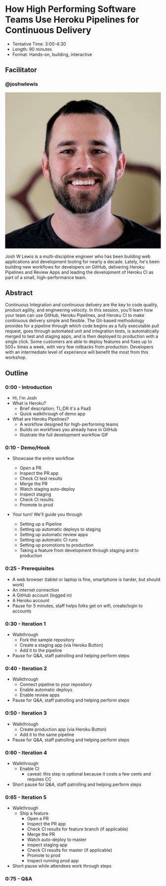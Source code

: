 # How High Performing Software Teams Use Heroku Pipelines for Continuous Delivery

- Tentative Time: 3:00-4:30
- Length: 90 minutes
- Format: Hands-on, building, interactive

## Facilitator

### @joshwlewis

![Josh W Lewis](images/joshwlewis.png)

Josh W Lewis is a multi-discipline engineer who has been building
web applications and development tooling for nearly a decade. Lately, he's
been building new workflows for developers on GitHub, delivering
Heroku Pipelines and Review Apps and leading the development of Heroku CI as
part of a small, high-performance team.

## Abstract

Continuous Integration and continuous delivery are the key to code quality, product agility, and engineering velocity. In this session, you’ll learn how your team can use GitHub, Heroku Pipelines, and Heroku CI to make continuous delivery simple and flexible. The Git-based methodology provides for a pipeline through which code begins as a fully executable pull request, goes through automated unit and integration tests, is automatically merged to test and staging apps, and is then deployed to production with a single click. Some customers are able to deploy features and fixes up to 500+ times a week, with very few rollbacks from production. Developers with an intermediate level of experience will benefit the most from this workshop.


## Outline

### 0:00 - Introduction

- Hi, I'm Josh
- What is Heroku?
  - Brief description; TL;DR it's a PaaS
  - Quick walkthrough of demo app
- What are Heroku Pipelines?
  - A workflow designed for high-performing teams
  - Builds on workflows you already have in GitHub
  - Illustrate the full development workflow GIF

### 0:10 - Demo/Hook

- Showcase the entire workflow
  - Open a PR
  - Inspect the PR app
  - Check CI test results
  - Merge the PR
  - Watch staging auto-deploy
  - Inspect staging
  - Check CI results
  - Promote to prod

- Your turn! We'll guide you through
  - Setting up a Pipeline
  - Setting up automatic deploys to staging
  - Setting up automatic review apps
  - Setting up automatic CI runs
  - Setting up promotions to production
  - Taking a feature from development through staging and to production

### 0:25 - Prerequisites

- A web browser (tablet or laptop is fine, smartphone is harder, but should work)
- An internet connection
- A GitHub account (logged in)
- A Heroku account
- Pause for 5 minutes, staff helps folks get on wifi, create/login to accounts

### 0:30 - Iteration 1

- Walkthrough
  - Fork the sample repository
  - Create a staging app (via Heroku Button)
  - Add it to the pipeline
- Pause for Q&A, staff patrolling and helping perform steps

### 0:40 - Iteration 2

- Walkthrough
  - Connect pipeline to your repository
  - Enable automatic deploys
  - Enable review apps
- Pause for Q&A, staff patrolling and helping perform steps

### 0:50 - Iteration 3

- Walkthrough
  - Create production app (via Heroku Button)
  - Add it to the same pipeline
- Pause for Q&A, staff patrolling and helping perform steps

### 0:60 - Iteration 4

- Walkthrough
  - Enable CI
    - caveat: this step is optional because it costs a few cents and requires CC
- Short pause for Q&A, staff patrolling and helping perform steps

### 0:65 - Iteration 5

- Walkthrough
  - Ship a feature
    - Open a PR
    - Inspect the PR app
    - Check CI results for feature branch (if applicable)
    - Merge the PR
    - Watch auto-deploy to master
    - inspect staging app
    - Check CI results for master (if applicable)
    - Promote to prod
    - Inspect running prod app
- Short pause while attendees work through steps

### 0:75 - Q&A
